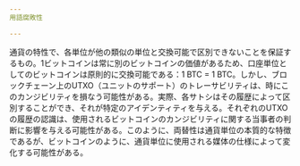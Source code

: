 ```yaml
---
用語腐敗性

---
```

通貨の特性で、各単位が他の類似の単位と交換可能で区別できないことを保証するもの。1ビットコインは常に別のビットコインの価値があるため、口座単位としてのビットコインは原則的に交換可能である：1 BTC = 1 BTC。しかし、ブロックチェーン上のUTXO（ユニットのサポート）のトレーサビリティは、時にこのカンジビリティを損なう可能性がある。実際、各サトシはその履歴によって区別することができ、それが特定のアイデンティティを与える。それぞれのUTXOの履歴の認識は、使用されるビットコインのカンジビリティに関する当事者の判断に影響を与える可能性がある。このように、両替性は通貨単位の本質的な特徴であるが、ビットコインのように、通貨単位に使用される媒体の仕様によって変化する可能性がある。